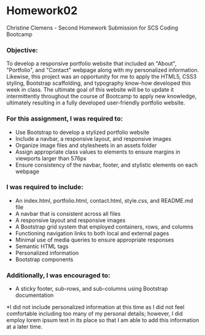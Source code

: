 # Homework02
Christine Clemens - Second Homework Submission for SCS Coding Bootcamp

### Objective:
   To develop a responsive portfolio website that included an "About", "Portfolio", and "Contact" webpage along with my personalized information. Likewise, this project was an opportunity for me to apply the HTML5, CSS3 styling, Bootstrap scaffolding, and typography know-how developed this week in class. The ultimate goal of this website will be to update it intermittently throughout the course of Bootcamp to apply new knowledge, ultimately resulting in a fully developed user-friendly portfolio website.     

### For this assignment, I was required to:
* Use Bootstrap to develop a stylized portfolio website
* Include a navbar, a responsive layout, and responsive images
* Organize image files and stylesheets in an assets folder
* Assign appropriate class values to elements to ensure margins in viewports larger than 576px
* Ensure consistency of the navbar, footer, and stylistic elements on each webpage

### I was required to include:
* An index.html, portfolio.html, contact.html, style.css, and README.md file
* A navbar that is consistent across all files
* A responsive layout and responsive images
* A Bootstrap grid system that employed containers, rows, and columns
* Functioning navigation links to both local and external pages
* Minimal use of media queries to ensure appropriate responses
* Semantic HTML tags
* Personalized information
* Bootstrap components

### Additionally, I was encouraged to:
* A sticky footer, sub-rows, and sub-columns using Bootstrap documentation

*I did not include personalized information at this time as I did not feel comfortable including too many of my personal details; however, I did employ lorem ipsum text in its place so that I am able to add this information at a later time. 

